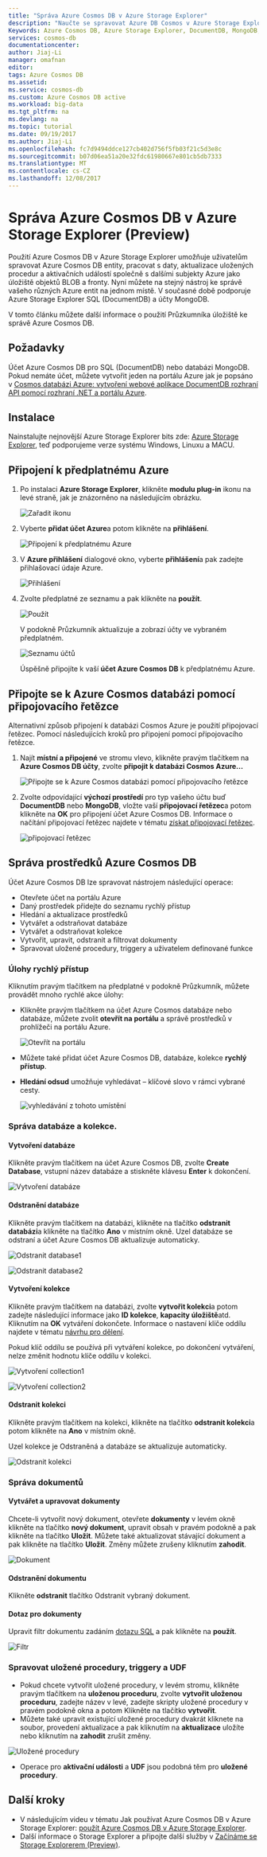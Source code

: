 ```yaml
---
title: "Správa Azure Cosmos DB v Azure Storage Explorer"
description: "Naučte se spravovat Azure DB Cosmos v Azure Storage Explorer."
Keywords: Azure Cosmos DB, Azure Storage Explorer, DocumentDB, MongoDB, DocumentDB
services: cosmos-db
documentationcenter: 
author: Jiaj-Li
manager: omafnan
editor: 
tags: Azure Cosmos DB
ms.assetid: 
ms.service: cosmos-db
ms.custom: Azure Cosmos DB active
ms.workload: big-data
ms.tgt_pltfrm: na
ms.devlang: na
ms.topic: tutorial
ms.date: 09/19/2017
ms.author: Jiaj-Li
ms.openlocfilehash: fc7d9494ddce127cb402d756f5fb03f21c5d3e8c
ms.sourcegitcommit: b07d06ea51a20e32fdc61980667e801cb5db7333
ms.translationtype: MT
ms.contentlocale: cs-CZ
ms.lasthandoff: 12/08/2017
---
```

# <a name="manage-azure-cosmos-db-in-azure-storage-explorer-preview"></a>Správa Azure Cosmos DB v Azure Storage Explorer (Preview)

Použití Azure Cosmos DB v Azure Storage Explorer umožňuje uživatelům spravovat Azure Cosmos DB entity, pracovat s daty, aktualizace uložených procedur a aktivačních událostí společně s dalšími subjekty Azure jako úložiště objektů BLOB a fronty. Nyní můžete na stejný nástroj ke správě vašeho různých Azure entit na jednom místě. V současné době podporuje Azure Storage Explorer SQL (DocumentDB) a účty MongoDB.

V tomto článku můžete další informace o použití Průzkumníka úložiště ke správě Azure Cosmos DB.


## <a name="prerequisites"></a>Požadavky

Účet Azure Cosmos DB pro SQL (DocumentDB) nebo databázi MongoDB. Pokud nemáte účet, můžete vytvořit jeden na portálu Azure jak je popsáno v [Cosmos databázi Azure: vytvoření webové aplikace DocumentDB rozhraní API pomocí rozhraní .NET a portálu Azure](create-documentdb-dotnet.md).

## <a name="installation"></a>Instalace

Nainstalujte nejnovější Azure Storage Explorer bits zde: [Azure Storage Explorer](https://azure.microsoft.com/features/storage-explorer/), teď podporujeme verze systému Windows, Linuxu a MACU.

## <a name="connect-to-an-azure-subscription"></a>Připojení k předplatnému Azure

1. Po instalaci **Azure Storage Explorer**, klikněte **modulu plug-in** ikonu na levé straně, jak je znázorněno na následujícím obrázku.
       
   ![Zařadit ikonu](./media/tutorial-documentdb-and-mongodb-in-storage-explorer/plug-in-icon.png)
 
2. Vyberte **přidat účet Azure**a potom klikněte na **přihlášení**.

   ![Připojení k předplatnému Azure](./media/tutorial-documentdb-and-mongodb-in-storage-explorer/connect-to-azure-subscription.png)

2. V **Azure přihlášení** dialogové okno, vyberte **přihlášení**a pak zadejte přihlašovací údaje Azure.

    ![Přihlášení](./media/tutorial-documentdb-and-mongodb-in-storage-explorer/sign-in.png)

3. Zvolte předplatné ze seznamu a pak klikněte na **použít**.

    ![Použít](./media/tutorial-documentdb-and-mongodb-in-storage-explorer/apply-subscription.png)

    V podokně Průzkumník aktualizuje a zobrazí účty ve vybraném předplatném.

    ![Seznamu účtů](./media/tutorial-documentdb-and-mongodb-in-storage-explorer/account-list.png)

    Úspěšně připojíte k vaší **účet Azure Cosmos DB** k předplatnému Azure.

## <a name="connect-to-azure-cosmos-db-by-using-a-connection-string"></a>Připojte se k Azure Cosmos databázi pomocí připojovacího řetězce

Alternativní způsob připojení k databázi Cosmos Azure je použití připojovací řetězec. Pomocí následujících kroků pro připojení pomocí připojovacího řetězce.

1. Najít **místní a připojené** ve stromu vlevo, klikněte pravým tlačítkem na **Azure Cosmos DB účty**, zvolte **připojit k databázi Cosmos Azure...**

    ![Připojte se k Azure Cosmos databázi pomocí připojovacího řetězce](./media/tutorial-documentdb-and-mongodb-in-storage-explorer/connect-to-db-by-connection-string.png)

2. Zvolte odpovídající **výchozí prostředí** pro typ vašeho účtu buď **DocumentDB** nebo **MongoDB**, vložte vaší **připojovací řetězec**a potom klikněte na **OK** pro připojení účet Azure Cosmos DB. Informace o načítání připojovací řetězec najdete v tématu [získat připojovací řetězec](https://docs.microsoft.com/azure/cosmos-db/manage-account#get-the--connection-string).

    ![připojovací řetězec](./media/tutorial-documentdb-and-mongodb-in-storage-explorer/connection-string.png)

## <a name="azure-cosmos-db-resource-management"></a>Správa prostředků Azure Cosmos DB

Účet Azure Cosmos DB lze spravovat nástrojem následující operace:
* Otevřete účet na portálu Azure
* Daný prostředek přidejte do seznamu rychlý přístup
* Hledání a aktualizace prostředků
* Vytvářet a odstraňovat databáze
* Vytvářet a odstraňovat kolekce
* Vytvořit, upravit, odstranit a filtrovat dokumenty
* Spravovat uložené procedury, triggery a uživatelem definované funkce

### <a name="quick-access-tasks"></a>Úlohy rychlý přístup

Kliknutím pravým tlačítkem na předplatné v podokně Průzkumník, můžete provádět mnoho rychlé akce úlohy:

* Klikněte pravým tlačítkem na účet Azure Cosmos databáze nebo databáze, můžete zvolit **otevřít na portálu** a správě prostředků v prohlížeči na portálu Azure.

     ![Otevřít na portálu](./media/tutorial-documentdb-and-mongodb-in-storage-explorer/open-in-portal.png)

* Můžete také přidat účet Azure Cosmos DB, databáze, kolekce **rychlý přístup**.
* **Hledání odsud** umožňuje vyhledávat – klíčové slovo v rámci vybrané cesty.

    ![vyhledávání z tohoto umístění](./media/tutorial-documentdb-and-mongodb-in-storage-explorer/search-from-here.png) 

### <a name="database-and-collection-management"></a>Správa databáze a kolekce.
#### <a name="create-a-database"></a>Vytvoření databáze 
Klikněte pravým tlačítkem na účet Azure Cosmos DB, zvolte **Create Database**, vstupní název databáze a stiskněte klávesu **Enter** k dokončení.

![Vytvoření databáze](./media/tutorial-documentdb-and-mongodb-in-storage-explorer/create-database.png) 

#### <a name="delete-a-database"></a>Odstranění databáze
Klikněte pravým tlačítkem na databázi, klikněte na tlačítko **odstranit databázi**a klikněte na tlačítko **Ano** v místním okně. Uzel databáze se odstraní a účet Azure Cosmos DB aktualizuje automaticky.

![Odstranit database1](./media/tutorial-documentdb-and-mongodb-in-storage-explorer/delete-database1.png)  

![Odstranit database2](./media/tutorial-documentdb-and-mongodb-in-storage-explorer/delete-database2.png) 

#### <a name="create-a-collection"></a>Vytvoření kolekce
Klikněte pravým tlačítkem na databázi, zvolte **vytvořit kolekci**a potom zadejte následující informace jako **ID kolekce**, **kapacity úložiště**atd. Kliknutím na **OK** vytváření dokončete. Informace o nastavení klíče oddílu najdete v tématu [návrhu pro dělení](partition-data.md#designing-for-partitioning).

Pokud klíč oddílu se používá při vytváření kolekce, po dokončení vytváření, nelze změnit hodnotu klíče oddílu v kolekci.

![Vytvoření collection1](./media/tutorial-documentdb-and-mongodb-in-storage-explorer/create-collection.png)

![Vytvoření collection2](./media/tutorial-documentdb-and-mongodb-in-storage-explorer/create-collection2.png) 

#### <a name="delete-a-collection"></a>Odstranit kolekci
Klikněte pravým tlačítkem na kolekci, klikněte na tlačítko **odstranit kolekci**a potom klikněte na **Ano** v místním okně. 

Uzel kolekce je Odstraněná a databáze se aktualizuje automaticky.  

![Odstranit kolekci](./media/tutorial-documentdb-and-mongodb-in-storage-explorer/delete-collection.png) 

### <a name="document-management"></a>Správa dokumentů

#### <a name="create-and-modify-documents"></a>Vytvářet a upravovat dokumenty
Chcete-li vytvořit nový dokument, otevřete **dokumenty** v levém okně klikněte na tlačítko **nový dokument**, upravit obsah v pravém podokně a pak klikněte na tlačítko **Uložit**. Můžete také aktualizovat stávající dokument a pak klikněte na tlačítko **Uložit**. Změny můžete zrušeny kliknutím **zahodit**.

![Dokument](./media/tutorial-documentdb-and-mongodb-in-storage-explorer/document.png)

#### <a name="delete-a-document"></a>Odstranění dokumentu
Klikněte **odstranit** tlačítko Odstranit vybraný dokument.
#### <a name="query-for-documents"></a>Dotaz pro dokumenty
Upravit filtr dokumentu zadáním [dotazu SQL](documentdb-sql-query.md) a pak klikněte na **použít**.

![Filtr](./media/tutorial-documentdb-and-mongodb-in-storage-explorer/filter.png)

### <a name="manage-stored-procedures-triggers-and-udfs"></a>Spravovat uložené procedury, triggery a UDF
* Pokud chcete vytvořit uložené procedury, v levém stromu, klikněte pravým tlačítkem na **uloženou proceduru**, zvolte **vytvořit uloženou proceduru**, zadejte název v levé, zadejte skripty uložené procedury v pravém podokně okna a potom Klikněte na tlačítko **vytvořit**. 
* Můžete také upravit existující uložené procedury dvakrát kliknete na soubor, provedení aktualizace a pak kliknutím na **aktualizace** uložíte nebo kliknutím na **zahodit** zrušit změny.

![Uložené procedury](./media/tutorial-documentdb-and-mongodb-in-storage-explorer/stored-procedure.png)

* Operace pro **aktivační události** a **UDF** jsou podobná těm pro **uložené procedury**.

## <a name="next-steps"></a>Další kroky

* V následujícím videu v tématu Jak používat Azure Cosmos DB v Azure Storage Explorer: [použít Azure Cosmos DB v Azure Storage Explorer](https://www.youtube.com/watch?v=iNIbg1DLgWo&feature=youtu.be).
* Další informace o Storage Explorer a připojte další služby v [Začínáme se Storage Explorerem (Preview)](https://docs.microsoft.com/azure/vs-azure-tools-storage-manage-with-storage-explorer).

